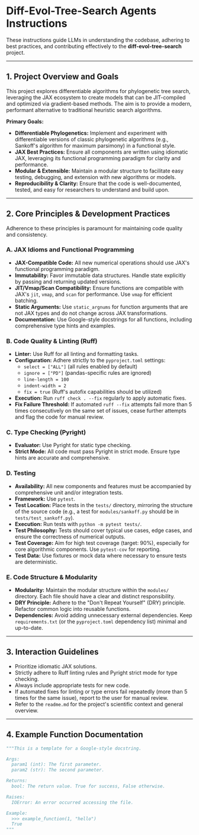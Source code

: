 # Diff-Evol-Tree-Search Agents Instructions

These instructions guide LLMs in understanding the codebase, adhering to best practices, and contributing effectively to the **diff-evol-tree-search** project.

---

## 1. Project Overview and Goals

This project explores differentiable algorithms for phylogenetic tree search, leveraging the JAX ecosystem to create models that can be JIT-compiled and optimized via gradient-based methods. The aim is to provide a modern, performant alternative to traditional heuristic search algorithms.

**Primary Goals:**

- **Differentiable Phylogenetics:** Implement and experiment with differentiable versions of classic phylogenetic algorithms (e.g., Sankoff's algorithm for maximum parsimony) in a functional style.
- **JAX Best Practices:** Ensure all components are written using idiomatic JAX, leveraging its functional programming paradigm for clarity and performance.
- **Modular & Extensible:** Maintain a modular structure to facilitate easy testing, debugging, and extension with new algorithms or models.
- **Reproducibility & Clarity:** Ensure that the code is well-documented, tested, and easy for researchers to understand and build upon.

---

## 2. Core Principles & Development Practices

Adherence to these principles is paramount for maintaining code quality and consistency.

### A. JAX Idioms and Functional Programming

- **JAX-Compatible Code:** All new numerical operations should use JAX's functional programming paradigm.
- **Immutability:** Favor immutable data structures. Handle state explicitly by passing and returning updated versions.
- **JIT/Vmap/Scan Compatibility:** Ensure functions are compatible with JAX's `jit`, `vmap`, and `scan` for performance. Use `vmap` for efficient batching.
- **Static Arguments:** Use `static_argnums` for function arguments that are not JAX types and do not change across JAX transformations.
- **Documentation:** Use Google-style docstrings for all functions, including comprehensive type hints and examples.

### B. Code Quality & Linting (Ruff)

- **Linter:** Use Ruff for all linting and formatting tasks.
- **Configuration:** Adhere strictly to the `pyproject.toml` settings:
  - `select = ["ALL"]` (all rules enabled by default)
  - `ignore = ["PD"]` (pandas-specific rules are ignored)
  - `line-length = 100`
  - `indent-width = 2`
  - `fix = true` (Ruff's autofix capabilities should be utilized)
- **Execution:** Run `ruff check . --fix` regularly to apply automatic fixes.
- **Fix Failure Threshold:** If automated `ruff --fix` attempts fail more than 5 times consecutively on the same set of issues, cease further attempts and flag the code for manual review.

### C. Type Checking (Pyright)

- **Evaluator:** Use Pyright for static type checking.
- **Strict Mode:** All code must pass Pyright in strict mode. Ensure type hints are accurate and comprehensive.

### D. Testing

- **Availability:** All new components and features must be accompanied by comprehensive unit and/or integration tests.
- **Framework:** Use `pytest`.
- **Test Location:** Place tests in the `tests/` directory, mirroring the structure of the source code (e.g., a test for `modules/sankoff.py` should be in `tests/test_sankoff.py`).
- **Execution:** Run tests with `python -m pytest tests/`.
- **Test Philosophy:** Tests should cover typical use cases, edge cases, and ensure the correctness of numerical outputs.
- **Test Coverage:** Aim for high test coverage (target: 90%), especially for core algorithmic components. Use `pytest-cov` for reporting.
- **Test Data:** Use fixtures or mock data where necessary to ensure tests are deterministic.

### E. Code Structure & Modularity

- **Modularity:** Maintain the modular structure within the `modules/` directory. Each file should have a clear and distinct responsibility.
- **DRY Principle:** Adhere to the "Don't Repeat Yourself" (DRY) principle. Refactor common logic into reusable functions.
- **Dependencies:** Avoid adding unnecessary external dependencies. Keep `requirements.txt` (or the `pyproject.toml` dependency list) minimal and up-to-date.

---

## 3. Interaction Guidelines

- Prioritize idiomatic JAX solutions.
- Strictly adhere to Ruff linting rules and Pyright strict mode for type checking.
- Always include appropriate tests for new code.
- If automated fixes for linting or type errors fail repeatedly (more than 5 times for the same issue), report to the user for manual review.
- Refer to the `readme.md` for the project's scientific context and general overview.

---

## 4. Example Function Documentation

```python
"""This is a template for a Google-style docstring.

Args:
  param1 (int): The first parameter.
  param2 (str): The second parameter.

Returns:
  bool: The return value. True for success, False otherwise.

Raises:
  IOError: An error occurred accessing the file.

Example:
  >>> example_function(1, "hello")
  True
"""
```
